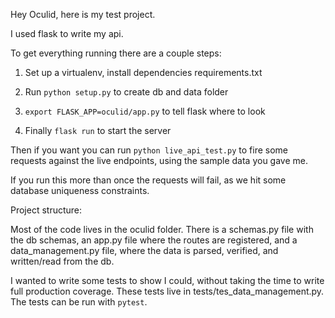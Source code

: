 Hey Oculid, here is my test project. 

I used flask to write my api. 

To get everything running there are a couple steps:

1. Set up a virtualenv, install dependencies requirements.txt

2. Run `python setup.py` to create db and data folder

3. `export FLASK_APP=oculid/app.py` to tell flask where to look

4. Finally `flask run` to start the server


Then if you want you can run  `python live_api_test.py` to fire some requests against the live endpoints, using the sample data you gave me.

If you run this more than once the requests will fail, as 
we hit some database uniqueness constraints. 

Project structure:

Most of the code lives in the oculid folder. There is a 
schemas.py file with the db schemas, an app.py file where
the routes are registered, and a data_management.py file, 
where the data is parsed, verified, and written/read from the db.

I wanted to write some tests to show I could, without taking the time to write full production coverage. These tests live in tests/tes_data_management.py. The tests can be run with 
`pytest`.